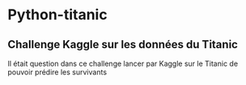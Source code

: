 # Python-titanic

## Challenge Kaggle sur les données du Titanic
Il était question dans ce challenge lancer par Kaggle sur le Titanic de pouvoir prédire les survivants 
